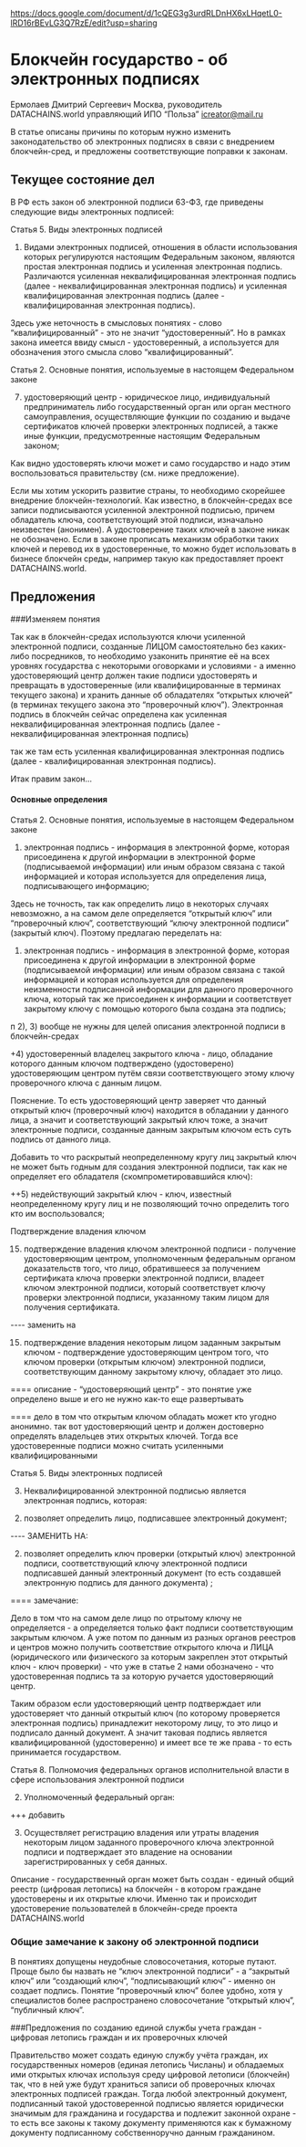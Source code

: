 
https://docs.google.com/document/d/1cQEG3g3urdRLDnHX6xLHqetL0-lRD16rBEvLG3Q7RzE/edit?usp=sharing

# Блокчейн государство - об электронных подписях

Ермолаев Дмитрий Сергеевич
Москва, руководитель DATACHAINS.world
управляющий ИПО “Польза”
icreator@mail.ru

В статье описаны причины по которым нужно изменить законодательство об электронных подписях в связи с внедрением блокчейн-сред, и предложены соответствующие поправки к законам.

## Текущее состояние дел

В РФ есть закон об электронной подписи 63-ФЗ, где приведены следующие виды электронных подписей:

Статья 5. Виды электронных подписей

1. Видами электронных подписей, отношения в области использования которых регулируются настоящим Федеральным законом, являются простая электронная подпись и усиленная электронная подпись. Различаются усиленная неквалифицированная электронная подпись (далее - неквалифицированная электронная подпись) и усиленная квалифицированная электронная подпись (далее - квалифицированная электронная подпись).

Здесь уже неточность в смысловых понятиях - слово “квалифицированный” - это не значит “удостоверенный”. Но в рамках закона имеется ввиду смысл - удостоверенный, а используется для обозначения этого смысла слово “квалифицированный”.

Статья 2. Основные понятия, используемые в настоящем Федеральном законе

7) удостоверяющий центр - юридическое лицо, индивидуальный предприниматель либо государственный орган или орган местного самоуправления, осуществляющие функции по созданию и выдаче сертификатов ключей проверки электронных подписей, а также иные функции, предусмотренные настоящим Федеральным законом;

Как видно удостоверять ключи может и само государство и надо этим воспользоваться правительству (см. ниже предложение).

Если мы хотим ускорить развитие страны, то необходимо скорейшее внедрение блокчейн-технологий. Как известно, в блокчейн-средах все записи подписываются усиленной электронной подписью, причем обладатель ключа, соответствующий этой подписи, изначально неизвестен (анонимен). А удостоверение таких ключей в законе никак не обозначено. Если в законе прописать механизм обработки таких ключей и перевод их в удостоверенные, то можно будет использовать в бизнесе блокчейн среды, например такую как предоставляет проект DATACHAINS.world.

## Предложения
###Изменяем понятия

Так как в блокчейн-средах используются ключи усиленной электронной подписи, созданные ЛИЦОМ самостоятельно без каких-либо посредников, то необходимо узаконить принятие её на всех уровнях государства с некоторыми оговорками и условиями - а именно удостоверяющий центр должен такие подписи удостоверять и превращать в удостоверенные (или квалифицированные в терминах текущего закона) и хранить данные об обладателях “открытых ключей” (в терминах текущего закона это “проверочный ключ”). Электронная подпись в блокчейн сейчас определена как усиленная неквалифицированная электронная подпись (далее - неквалифицированная электронная подпись)

так же там есть  усиленная квалифицированная электронная подпись (далее - квалифицированная электронная подпись).

Итак правим закон…


#### Основные определения

Статья 2. Основные понятия, используемые в настоящем Федеральном законе

1) электронная подпись - информация в электронной форме, которая присоединена к другой информации в электронной форме (подписываемой информации) или иным образом связана с такой информацией и которая используется для определения лица, подписывающего информацию;

Здесь не точность, так как определить лицо в некоторых случаях невозможно, а на самом деле определяется “открытый ключ” или “проверочный ключ”, соответствующий “ключу электронной подписи” (закрытый ключ). Поэтому предлагаю переделать на:

1) электронная подпись - информация в электронной форме, которая присоединена к другой информации в электронной форме (подписываемой информации) или иным образом связана с такой информацией и которая используется для определения неизменности подписанной информации для данного проверочного ключа, который так же присоединен к информации и соответствует закрытому ключу с помощью которого была создана эта подпись;

п 2), 3) вообще не нужны для целей описания электронной подписи в блокчейн-средах

+4) удостоверенный владелец закрытого ключа - лицо, обладание которого данным ключом подтверждено (удостоверено) удостоверяющим центром путём связи соответствующего этому ключу проверочного ключа с данным лицом.

Пояснение. То есть удостоверяющий центр заверяет что данный открытый ключ (проверочный ключ) находится в обладании у данного лица, а значит и соответствующий закрытый ключ тоже, а значит электронные подписи, созданные данным закрытым ключом есть суть подпись от данного лица.

Добавить то что раскрытый неопределенному кругу лиц закрытый ключ не может быть годным для создания электронной подписи, так как не определяет его обладателя (скомпрометировавшийся ключ):

++5) недействующий закрытый ключ - ключ, известный неопределенному кругу лиц и не позволяющий точно определить того кто им воспользовался;


Подтверждение владения ключом

15) подтверждение владения ключом электронной подписи - получение удостоверяющим центром, уполномоченным федеральным органом доказательств того, что лицо, обратившееся за получением сертификата ключа проверки электронной подписи, владеет ключом электронной подписи, который соответствует ключу проверки электронной подписи, указанному таким лицом для получения сертификата.

---- заменить на

15) подтверждение владения некоторым лицом заданным закрытым ключом - подтверждение удостоверяющим центром того, что ключом проверки (открытым ключом) электронной подписи, соответствующим данному закрытому ключу, обладает это лицо.

==== описание - “удостоверяющий центр” - это понятие уже определено выше и его не нужно как-то еще развертывать

==== дело в том что открытым ключом обладать может кто угодно анонимно. так вот удостоверяющий центр и должен достоверно определять владельцев этих открытых ключей. Тогда все удостоверенные подписи можно считать усиленными квалифицированными


Статья 5. Виды электронных подписей

3. Неквалифицированной электронной подписью является электронная подпись, которая:

2) позволяет определить лицо, подписавшее электронный документ;

---- ЗАМЕНИТЬ НА:

2) позволяет определить ключ проверки (открытый ключ) электронной подписи, соответствующий ключу электронной подписи подписавшей данный электронный документ (то есть создавшей электронную подпись для данного документа) ;

==== замечание:

Дело в том что на самом деле лицо по отрытому ключу не определяется - а определяется только факт подписи соответствующим закрытым ключом. А уже потом по данным из разных органов реестров и центров можно получить соответствие открытого ключа и ЛИЦА (юридического или физического за которым закреплен этот открытый ключ - ключ проверки) - что уже в статье 2 нами обозначено - что удостоверенная подпись та за которую ручается удостоверяющий центр.

Таким образом если удостоверяющий центр подтверждает или удостоверяет что данный открытый ключ (по которому проверяется электронная подпись) принадлежит некоторому лицу, то это лицо и подписало данный документ. А значит таковая подпись является квалифицированной (удостоверенно) и имеет все те же права - то есть принимается государством.

Статья 8. Полномочия федеральных органов исполнительной власти в сфере использования электронной подписи

2. Уполномоченный федеральный орган:

+++ добавить

3) Осуществляет регистрацию владения или утраты владения некоторым лицом заданного проверочного ключа электронной подписи и подтверждает это владение на основании зарегистрированных у себя данных.

Описание - государственный орган может быть создан - единый общий реестр (цифровая летопись) на блокчейн - в котором граждане удостоверены и их открытые ключи. Именно так и происходит удостоверение пользователей в блокчейн-среде проекта DATACHAINS.world

### Общие замечание к закону об электронной подписи

В понятиях допущены неудобные словосочетания, которые путают. Проще было бы назвать не “ключ электронной подписи” - а “закрытый ключ” или “создающий ключ”, “подписывающий ключ” - именно он создает подпись. Понятие “проверочный ключ” более удобно, хотя у специалистов более распространено словосочетание “открытый ключ”, “публичный ключ”.

###Предложения по созданию единой службы учета граждан - цифровая летопись граждан и их проверочных ключей

Правительство может создать единую службу учёта граждан, их государственных номеров (единая летопись Числаны) и обладаемых ими открытых ключах используя среду цифровой летописи (блокчейн) так, что в ней уже будут храниться записи об проверочных ключах электронных подписей граждан. Тогда любой электронный документ, подписанный такой удостоверенной подписью является юридически значимым для гражданина и государства и подлежит законной охране - то есть все законы к такому документу применяются как к бумажному документу подписанному собственноручно данным гражданином.
